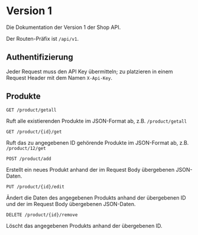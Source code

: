 # Version 1

Die Dokumentation der Version 1 der Shop API.

Der Routen-Präfix ist ``/api/v1``.

## Authentifizierung

Jeder Request muss den API Key übermitteln; zu platzieren in einem Request Header mit dem Namen `X-Api-Key`.

## Produkte

`GET /product/getall`

Ruft alle existierenden Produkte im JSON-Format ab, z.B. `/product/getall`

`GET /product/{id}/get`

Ruft das zu angegebenen ID gehörende Produkte im JSON-Format ab, z.B. `/product/12/get`

`POST /product/add`

Erstellt ein neues Produkt anhand der im Request Body übergebenen JSON-Daten.

`PUT /product/{id}/edit`

Ändert die Daten des angegebenen Produkts anhand der übergebenen ID und der im Request Body übergebenen JSON-Daten.

`DELETE /product/{id}/remove`

Löscht das angegebenen Produkts anhand der übergebenen ID.

